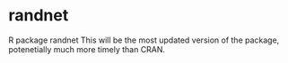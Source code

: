# randnet
R package randnet
This will be the most updated version of the package, potenetially much more timely than CRAN.
